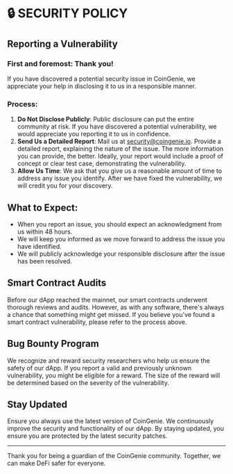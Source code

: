 # 🔒 SECURITY POLICY

## Reporting a Vulnerability

### First and foremost: Thank you!

If you have discovered a potential security issue in CoinGenie, we appreciate your help in disclosing it to us in a responsible manner.

### Process:

1. **Do Not Disclose Publicly**: Public disclosure can put the entire community at risk. If you have discovered a potential vulnerability, we would appreciate you reporting it to us in confidence.
2. **Send Us a Detailed Report**: Mail us at [security@coingenie.io](mailto:security@coingenie.io). Provide a detailed report, explaining the nature of the issue. The more information you can provide, the better. Ideally, your report would include a proof of concept or clear test case, demonstrating the vulnerability.
3. **Allow Us Time**: We ask that you give us a reasonable amount of time to address any issue you identify. After we have fixed the vulnerability, we will credit you for your discovery.

## What to Expect:

- When you report an issue, you should expect an acknowledgment from us within 48 hours.
- We will keep you informed as we move forward to address the issue you have identified.
- We will publicly acknowledge your responsible disclosure after the issue has been resolved.

## Smart Contract Audits

Before our dApp reached the mainnet, our smart contracts underwent thorough reviews and audits. However, as with any software, there's always a chance that something might get missed. If you believe you've found a smart contract vulnerability, please refer to the process above.

## Bug Bounty Program

We recognize and reward security researchers who help us ensure the safety of our dApp. If you report a valid and previously unknown vulnerability, you might be eligible for a reward. The size of the reward will be determined based on the severity of the vulnerability.

## Stay Updated

Ensure you always use the latest version of CoinGenie. We continuously improve the security and functionality of our dApp. By staying updated, you ensure you are protected by the latest security patches.

---

Thank you for being a guardian of the CoinGenie community. Together, we can make DeFi safer for everyone.
